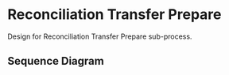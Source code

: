 # Reconciliation Transfer Prepare

Design for Reconciliation Transfer Prepare sub-process.

## Sequence Diagram

